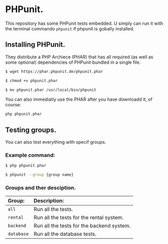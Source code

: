 PHPunit. 
=============================

This repository has some PHPunit tests embedded. 
U simply can run it with the terminal commando `phpunit` if phpunit is gobally installed.

## Installing PHPunit.

They distribute a PHP Archiece (PHAR) that has all required (as well as some optional) dependencies of PHPunit
bundled in a single file. 

```bash
$ wget https://phar.phpunit.de/phpunit.phar

$ chmod +x phpunit.phar

$ mv phpunit.phar /usr/local/bin/phpunit
```

You can also immediatly use the PHAR after you have downloadd it, of course:

```bash
php phpunit.phar
```

## Testing groups.

You can also test everything with specif groups. 

### Example command: 

```bash
$ php phpunit.phar

$ phpunit --group {group name}
```

### Groups and ther desciption. 

| Group:              | Description:                              |
| :------------------ | :---------------------------------------- |
| `all`               | Run all the tests.                        |
| `rental`            | Run all the tests for the rental system.  |
| `backend`           | Run all the tests for the backend system. |
| `database`          | Run all the database tests.               |
